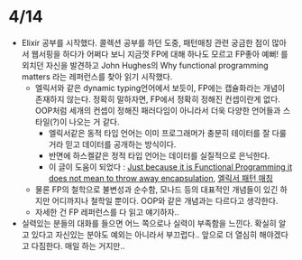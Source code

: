 # 4/14

- Elixir 공부를 시작했다. 콜렉션 공부를 하던 도중, 패턴매칭 관련 궁금한 점이 많아서 웹서핑을 하다가 어쩌다 보니 지금껏 FP에 대해 하나도 모르고 FP좋아 예뻐! 를 외치던 자신을 발견하고 John Hughes의 Why functional programming matters 라는 레퍼런스를 찾아 읽기 시작했다.
  - 엘릭서와 같은 dynamic typing언어에서 보듯이, FP에는 캡슐화라는 개념이 존재하지 않는다. 정확히 말하자면, FP에서 정확히 정해진 컨셉이란게 없다. OOP처럼 세개의 컨셉이 정해진 패러다임이 아니라서 더욱 다양한 언어들과 스타일(?)이 나오는 거 같다.
    - 엘릭서같은 동적 타입 언어는 이미 프로그래머가 충분히 테이터를 잘 다룰거라 믿고 데이터를 공개하는 방식이다.
    - 반면에 하스켈같은 정적 타입 언어는 데이터를 실질적으로 은닉한다.
    - 이 글이 도움이 되었다 : [Just because it is Functional Programming it does not mean to throw away encapsulation](https://news.ycombinator.com/item?id=4246531), [엘릭서 패턴 매칭](https://harfangk.github.io/2017/03/14/what-makes-pattern-matching-in-elixir-so-nice-ko.html)
  - 물론 FP의 철학으로 불변성과 순수함, 모나드 등의 대표적인 개념들이 있긴 하지만 어디까지나 철학일 뿐이다. OOP와 같은 개념과는 다르다고 생각한다.
  - 자세한 건 FP 레퍼런스를 다 읽고 얘기하자..
- 실력있는 분들의 대화를 들으면 어느 쪽으로나 실력이 부족함을 느낀다. 확실히 알고 있다고 자신있는 분야도 예외는 아니라서 부끄럽다.. 앞으로 더 열심히 해야겠다고 다짐한다. 매일 하는 거지만..